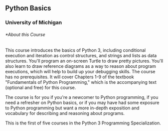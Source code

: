 ## Python Basics
### University of Michigan


###### *About this Course
This course introduces the basics of Python 3, including conditional execution and iteration as control structures, and strings and lists as data structures. You'll program an on-screen Turtle to draw pretty pictures. You'll also learn to draw reference diagrams as a way to reason about program executions, which will help to build up your debugging skills. The course has no prerequisites. It will cover Chapters 1-9 of the textbook "Fundamentals of Python Programming," which is the accompanying text (optional and free) for this course.

The course is for you if you're a newcomer to Python programming, if you need a refresher on Python basics, or if you may have had some exposure to Python programming but want a more in-depth exposition and vocabulary for describing and reasoning about programs.

This is the first of five courses in the Python 3 Programming Specialization.
